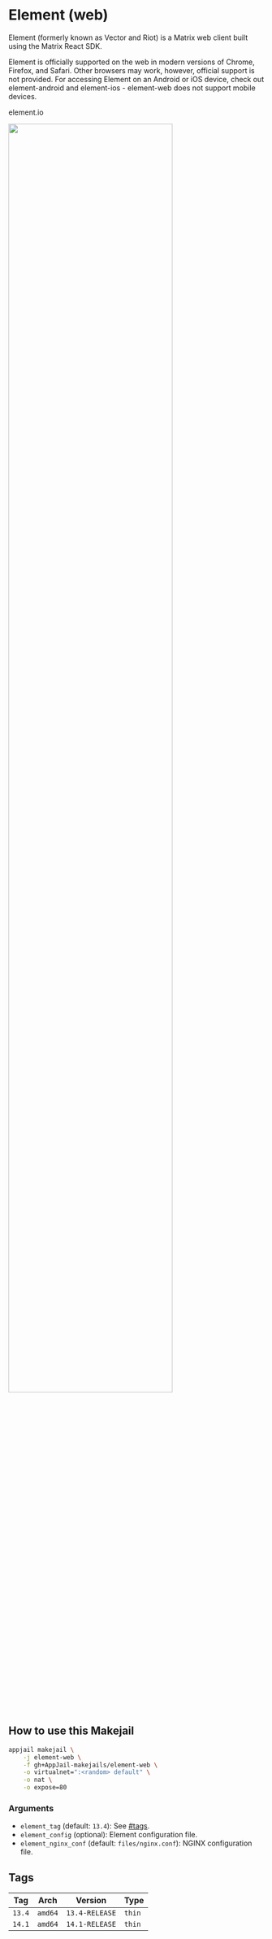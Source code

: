 # Element (web)

Element (formerly known as Vector and Riot) is a Matrix web client built using the Matrix React SDK.

Element is officially supported on the web in modern versions of Chrome, Firefox, and Safari. Other browsers may work, however, official support is not provided. For accessing Element on an Android or iOS device, check out element-android and element-ios - element-web does not support mobile devices.

element.io

<img src="https://i.ibb.co/p1FY36Y/element-web.png" width="80%" height="auto">

## How to use this Makejail

```sh
appjail makejail \
    -j element-web \
    -f gh+AppJail-makejails/element-web \
    -o virtualnet=":<random> default" \
    -o nat \
    -o expose=80
```

### Arguments

* `element_tag` (default: `13.4`): See [#tags](#tags).
* `element_config` (optional): Element configuration file.
* `element_nginx_conf` (default: `files/nginx.conf`): NGINX configuration file.

## Tags

| Tag    | Arch    | Version        | Type   |
| ------ | ------- | -------------- | ------ |
| `13.4` | `amd64` | `13.4-RELEASE` | `thin` |
| `14.1` | `amd64` | `14.1-RELEASE` | `thin` |
